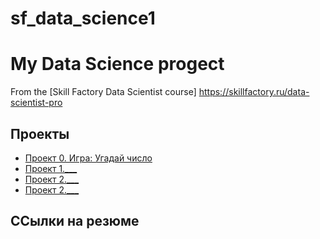 # sf_data_science1
# My Data Science progect
From the [Skill Factory Data Scientist course] https://skillfactory.ru/data-scientist-pro
## Проекты
* [Проект 0. Игра: Угадай число](https://github.com/NovikovaEA/sf_data_science1/project_0)
* [Проект 1.___](___)
* [Проект 2.___](___)
* [Проект 2.___](___)
## ССылки на резюме
